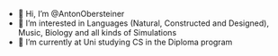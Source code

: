 - 👋 Hi, I’m @AntonObersteiner
- 👀 I’m interested in Languages (Natural, Constructed and Designed), Music, Biology and all kinds of Simulations
- 🌱 I’m currently at Uni studying CS in the Diploma program

<!---
AntonObersteiner/AntonObersteiner is a ✨ special ✨ repository because its `README.md` (this file) appears on your GitHub profile.
You can click the Preview link to take a look at your changes.
--->
